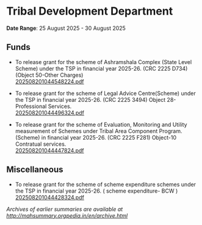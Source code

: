 # Tribal Development Department

**Date Range**: 25 August 2025 - 30 August 2025


## Funds
- To release grant for the scheme of Ashramshala Complex (State Level Scheme) under the TSP in financial year 2025-26. (CRC 2225 D734) (Object 50-Other Charges)\
  [202508201044548224.pdf](https://gr.maharashtra.gov.in/Site/Upload/Government%20Resolutions/English/202508201044548224.pdf)

- To release grant for the scheme of Legal Advice Centre(Scheme) under the TSP in financial year 2025-26.  (CRC 2225 3494) Object 28-Professional Services.\
  [202508201044496324.pdf](https://gr.maharashtra.gov.in/Site/Upload/Government%20Resolutions/English/202508201044496324.pdf)

- To release grant for the scheme of Evaluation, Monitoring and Utility measurement of Schemes under Tribal Area Component Program.(Scheme) in financial year 2025-26. (CRC 2225 F281) Object-10 Contratual services.\
  [202508201044447824.pdf](https://gr.maharashtra.gov.in/Site/Upload/Government%20Resolutions/English/202508201044447824.pdf)

## Miscellaneous
- To release grant for the scheme of scheme expenditure schemes under the TSP in financial year 2025-26. ( scheme expenditure- BCW )\
  [202508201044428324.pdf](https://gr.maharashtra.gov.in/Site/Upload/Government%20Resolutions/English/202508201044428324.pdf)


*Archives of earlier summaries are available at http://mahsummary.orgpedia.in/en/archive.html*